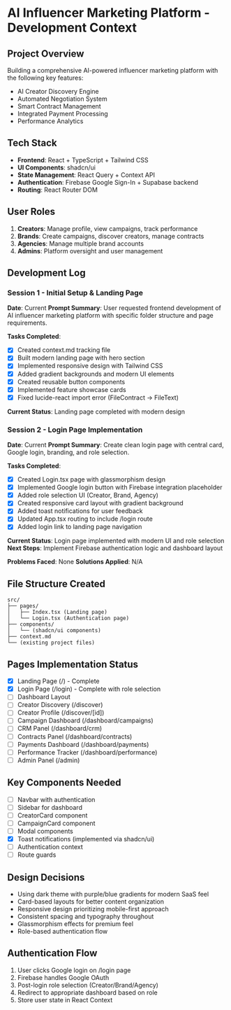 
# AI Influencer Marketing Platform - Development Context

## Project Overview
Building a comprehensive AI-powered influencer marketing platform with the following key features:
- AI Creator Discovery Engine
- Automated Negotiation System
- Smart Contract Management
- Integrated Payment Processing
- Performance Analytics

## Tech Stack
- **Frontend**: React + TypeScript + Tailwind CSS
- **UI Components**: shadcn/ui
- **State Management**: React Query + Context API
- **Authentication**: Firebase Google Sign-In + Supabase backend
- **Routing**: React Router DOM

## User Roles
1. **Creators**: Manage profile, view campaigns, track performance
2. **Brands**: Create campaigns, discover creators, manage contracts
3. **Agencies**: Manage multiple brand accounts
4. **Admins**: Platform oversight and user management

## Development Log

### Session 1 - Initial Setup & Landing Page
**Date**: Current
**Prompt Summary**: User requested frontend development of AI influencer marketing platform with specific folder structure and page requirements.

**Tasks Completed**:
- [x] Created context.md tracking file
- [x] Built modern landing page with hero section
- [x] Implemented responsive design with Tailwind CSS
- [x] Added gradient backgrounds and modern UI elements
- [x] Created reusable button components
- [x] Implemented feature showcase cards
- [x] Fixed lucide-react import error (FileContract → FileText)

**Current Status**: Landing page completed with modern design

### Session 2 - Login Page Implementation
**Date**: Current
**Prompt Summary**: Create clean login page with central card, Google login, branding, and role selection.

**Tasks Completed**:
- [x] Created Login.tsx page with glassmorphism design
- [x] Implemented Google login button with Firebase integration placeholder
- [x] Added role selection UI (Creator, Brand, Agency)
- [x] Created responsive card layout with gradient background
- [x] Added toast notifications for user feedback
- [x] Updated App.tsx routing to include /login route
- [x] Added login link to landing page navigation

**Current Status**: Login page implemented with modern UI and role selection
**Next Steps**: Implement Firebase authentication logic and dashboard layout

**Problems Faced**: None
**Solutions Applied**: N/A

## File Structure Created
```
src/
├── pages/
│   ├── Index.tsx (Landing page)
│   └── Login.tsx (Authentication page)
├── components/
│   └── (shadcn/ui components)
├── context.md
└── (existing project files)
```

## Pages Implementation Status
- [x] Landing Page (/) - Complete
- [x] Login Page (/login) - Complete with role selection
- [ ] Dashboard Layout
- [ ] Creator Discovery (/discover)
- [ ] Creator Profile (/discover/[id])
- [ ] Campaign Dashboard (/dashboard/campaigns)
- [ ] CRM Panel (/dashboard/crm)
- [ ] Contracts Panel (/dashboard/contracts)
- [ ] Payments Dashboard (/dashboard/payments)
- [ ] Performance Tracker (/dashboard/performance)
- [ ] Admin Panel (/admin)

## Key Components Needed
- [ ] Navbar with authentication
- [ ] Sidebar for dashboard
- [ ] CreatorCard component
- [ ] CampaignCard component
- [ ] Modal components
- [x] Toast notifications (implemented via shadcn/ui)
- [ ] Authentication context
- [ ] Route guards

## Design Decisions
- Using dark theme with purple/blue gradients for modern SaaS feel
- Card-based layouts for better content organization
- Responsive design prioritizing mobile-first approach
- Consistent spacing and typography throughout
- Glassmorphism effects for premium feel
- Role-based authentication flow

## Authentication Flow
1. User clicks Google login on /login page
2. Firebase handles Google OAuth
3. Post-login role selection (Creator/Brand/Agency)
4. Redirect to appropriate dashboard based on role
5. Store user state in React Context
